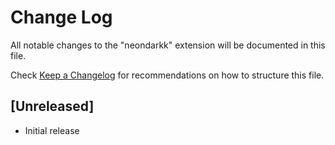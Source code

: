 # Change Log

All notable changes to the "neondarkk" extension will be documented in this file.

Check [Keep a Changelog](http://keepachangelog.com/) for recommendations on how to structure this file.

## [Unreleased]

- Initial release
